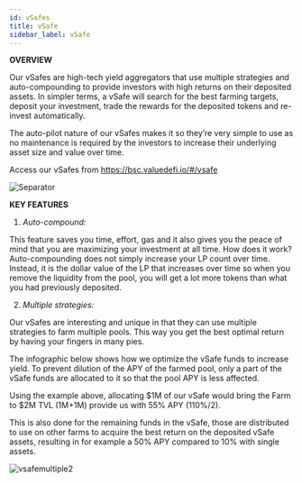```yaml
---
id: vSafes
title: vSafe
sidebar_label: vSafe
---
```


**OVERVIEW**  

Our vSafes are high-tech yield aggregators that use multiple strategies and auto-compounding to provide investors with high returns on their deposited assets. In simpler terms, a vSafe will search for the best farming targets, deposit your investment, trade the rewards for the deposited tokens and re-invest automatically. 

The auto-pilot nature of our vSafes makes it so they’re very simple to use as no maintenance is required by the investors to increase their underlying asset size and value over time.  

Access our vSafes from https://bsc.valuedefi.io/#/vsafe  

![Separator](../img/seperator.png)

**KEY FEATURES**  
   1. _Auto-compound:_  

This feature saves you time, effort, gas and it also gives you the peace of mind that you are maximizing your investment at all time. How does it work? Auto-compounding does not simply increase your LP count over time.  Instead, it is the dollar value of the LP that increases over time so when you remove the liquidity from the pool, you will get a lot more tokens than what you had previously deposited.

   2. _Multiple strategies:_  

Our vSafes are interesting and unique in that they can use multiple strategies to farm multiple pools. This way you get the best optimal return by having your fingers in many pies.
  
The infographic below shows how we optimize the vSafe funds to increase yield. To prevent dilution of the APY of the farmed pool, only a part of the vSafe funds are allocated to it so that the pool APY is less affected. 

Using the example above, allocating $1M of our vSafe would bring the Farm to $2M TVL \(1M+1M\) provide us with 55% APY \(110%/2\).

This is also done for the remaining funds in the vSafe, those are distributed to use on other farms to acquire the best return on the deposited vSafe assets, resulting in for example a 50% APY compared to 10% with single assets.

![vsafemultiple2](https://user-images.githubusercontent.com/78454114/109431305-7ac53a80-79cb-11eb-884a-e5432e405d89.png)  

